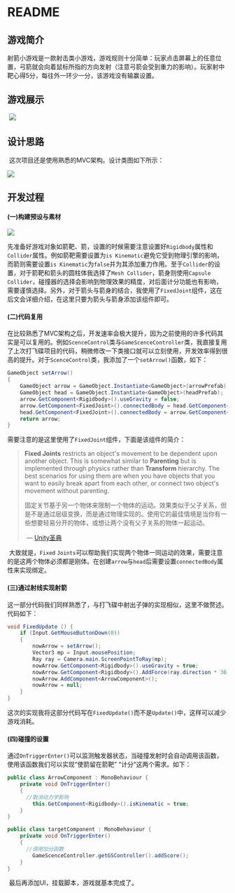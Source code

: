 # README

## 游戏简介

​	射箭小游戏是一款射击类小游戏，游戏规则十分简单：玩家点击屏幕上的任意位置，弓箭就会向着鼠标所指的方向发射（注意弓箭会受到重力的影响）。玩家射中靶心得5分，每往外一环少一分，该游戏没有输赢设置。

## 游戏展示

​	![](http://ompnv884d.bkt.clouddn.com/Archery.gif)

## 设计思路

​	这次项目还是使用熟悉的MVC架构。设计类图如下所示：

![](http://ompnv884d.bkt.clouddn.com/archeryuml.JPG)

## 开发过程

#### (一)构建预设与素材


![](http://ompnv884d.bkt.clouddn.com/archery1.JPG)

​	先准备好游戏对象如箭靶、箭，设置的时候需要注意设置好`Rigidbody`属性和`Collider`属性。例如箭靶需要设置为`is Kinematic`避免它受到物理引擎的影响，而箭则需要设置`is Kinematic`为`false`并为其添加重力作用。至于`Collider`的设置，对于箭靶和箭头的圆柱体我选择了`Mesh Collider`，箭身则使用`Capsule Collider`，碰撞器的选择会影响到物理效果的精度，对后面计分功能也有影响，需要谨慎选择。另外，对于箭头与箭身的结合，我使用了`FixedJoint`组件，这在后文会详细介绍，在这里只要为箭头与箭身添加该组件即可。

#### (二)代码复用

​	在比较熟悉了MVC架构之后，开发速率会极大提升，因为之前使用的许多代码其实是可以复用的。例如`ScenceControl`类与`GameScenceController`类，我直接复用了上次打飞碟项目的代码，稍微修改一下类接口就可以立刻使用，开发效率得到很高的提升。对于`ScenceControl`类，我添加了一个`setArrow()`函数，如下：

```c#
GameObject setArrow()
{
    GameObject arrow = GameObject.Instantiate<GameObject>(arrowPrefab);
    GameObject head = GameObject.Instantiate<GameObject>(headPrefab);
    arrow.GetComponent<Rigidbody>().useGravity = false;
    arrow.GetComponent<FixedJoint>().connectedBody = head.GetComponent<Rigidbody>();
    head.GetComponent<FixedJoint>().connectedBody = arrow.GetComponent<Rigidbody>();
    return arrow;
}
```

​	需要注意的是这里使用了`FixedJoint`组件，下面是该组件的简介：

>**Fixed Joints** restricts an object's movement to be dependent upon another object. This is somewhat similar to **Parenting** but is implemented through physics rather than **Transform** hierarchy. The best scenarios for using them are when you have objects that you want to easily break apart from each other, or connect two object's movement without parenting.
>
>固定关节基于另一个物体来限制一个物体的运动。效果类似于父子关系，但是不是通过层级变换，而是通过物理实现的。使用它的最佳情境是当你有一些想要轻易分开的物体，或想让两个没有父子关系的物体一起运动。
>
>​																			— [Unity圣典](http://game.ceeger.com/) 

​	大致就是，`Fixed` `Joints`可以帮助我们实现两个物体一同运动的效果，需要注意的是这两个物体必须都是刚体。在创建`arrow`与`head`后需要设置`connectedBody`属性来实现绑定。

#### (三)通过射线实现射箭

​	这一部分代码我们同样熟悉了，与打飞碟中射出子弹的实现相似，这里不做赘述。代码如下：

```c#
void FixedUpdate () {
    if (Input.GetMouseButtonDown(0))
    {
        nowArrow = setArrow();
        Vector3 mp = Input.mousePosition;
        Ray ray = Camera.main.ScreenPointToRay(mp);
        nowArrow.GetComponent<Rigidbody>().useGravity = true;
        nowArrow.GetComponent<Rigidbody>().AddForce(ray.direction * 30, ForceMode.Impulse);
        nowArrow.AddComponent<ArrowComponent>();
        nowArrow = null;
    }
}
```

​	这次的实现我将这部分代码写在`FixedUpdate()`而不是`Update()`中，这样可以减少游戏消耗。

#### (四)碰撞的设置

​	通过`OnTriggerEnter()`可以监测触发器状态，当碰撞发射时会自动调用该函数，使用该函数我们可以实现“使箭留在箭靶” “计分”这两个需求。如下：

```c#
public class ArrowComponent : MonoBehaviour {
    private void OnTriggerEnter()
    {
      //取消动力学影响
        this.GetComponent<Rigidbody>().isKinematic = true;
    }
}

public class targetComponent : MonoBehaviour {
    private void OnTriggerEnter()
    {
      //调用加分函数
        GameScenceController.getGSController().addScore();
    }
}
```

​	最后再添加UI，挂载脚本，游戏就基本完成了。